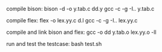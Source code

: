 compile bison:
bison -d -o y.tab.c dd.y
gcc -c -g -I.. y.tab.c

compile flex:
flex -o lex.yy.c d.l
gcc -c -g -I.. lex.yy.c

compile and link bison and flex:
gcc -o dd y.tab.o lex.yy.o -ll

run and test the testcase:
bash test.sh
